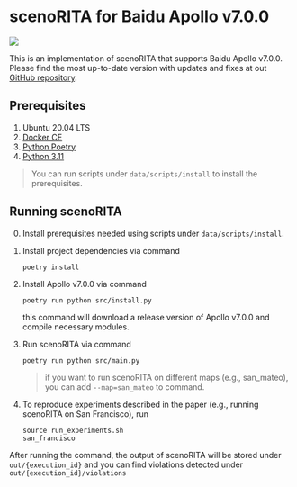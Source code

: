 # scenoRITA for Baidu Apollo v7.0.0

<a href="https://zenodo.org/10.5281/zenodo.8231346">
   <img src="https://img.shields.io/badge/DOI-10.5281%2Fzenodo.8231345-blue?style=flat-square&logo=doi"/>
</a>

This is an implementation of scenoRITA that supports Baidu Apollo v7.0.0. Please find the most up-to-date version with updates and fixes at out [GitHub repository](https://github.com/Software-Aurora-Lab/scenoRITA-7.0/).

## Prerequisites

1. Ubuntu 20.04 LTS
2. [Docker CE](https://docs.docker.com/engine/install/ubuntu/)
3. [Python Poetry](https://python-poetry.org/)
4. [Python 3.11](https://www.python.org/downloads/release/python-3110/)

> You can run scripts under `data/scripts/install` to install the prerequisites.

## Running scenoRITA

0. Install prerequisites needed using scripts under `data/scripts/install`.

1. Install project dependencies via command
   ```
   poetry install
   ```

2. Install Apollo v7.0.0 via command
   ```
   poetry run python src/install.py
   ```
   this command will download a release version of Apollo v7.0.0 and compile necessary modules.

3. Run scenoRITA via command
   ```
   poetry run python src/main.py
   ```
   
   > if you want to run scenoRITA on different maps (e.g., san_mateo), you can add `--map=san_mateo` to command.

4. To reproduce experiments described in the paper (e.g., running scenoRITA on San Francisco), run
   ```
   source run_experiments.sh
   san_francisco
   ```

After running the command, the output of scenoRITA will be stored under `out/{execution_id}` and you can find violations detected under `out/{execution_id}/violations`
